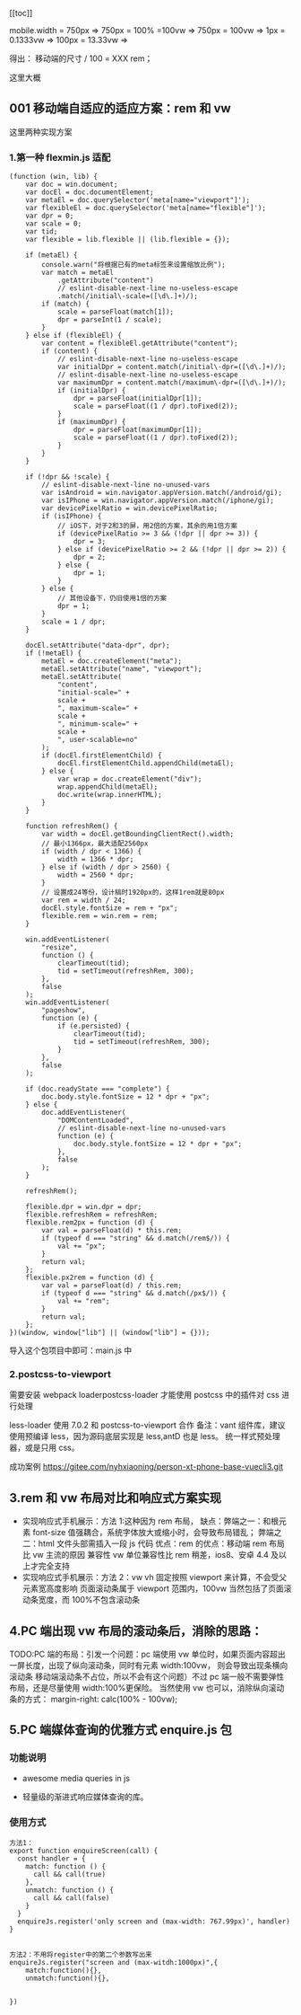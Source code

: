 [[toc]]

mobile.width = 750px => 750px = 100% =100vw => 750px = 100vw
=> 1px = 0.1333vw =>
100px = 13.33vw =>

得出：
移动端的尺寸 / 100 = XXX rem；

这里大概

## 001 移动端自适应的适应方案：rem 和 vw

这里两种实现方案

### 1.第一种 flexmin.js 适配

```
(function (win, lib) {
    var doc = win.document;
    var docEl = doc.documentElement;
    var metaEl = doc.querySelector('meta[name="viewport"]');
    var flexibleEl = doc.querySelector('meta[name="flexible"]');
    var dpr = 0;
    var scale = 0;
    var tid;
    var flexible = lib.flexible || (lib.flexible = {});

    if (metaEl) {
        console.warn("将根据已有的meta标签来设置缩放比例");
        var match = metaEl
            .getAttribute("content")
            // eslint-disable-next-line no-useless-escape
            .match(/initial\-scale=([\d\.]+)/);
        if (match) {
            scale = parseFloat(match[1]);
            dpr = parseInt(1 / scale);
        }
    } else if (flexibleEl) {
        var content = flexibleEl.getAttribute("content");
        if (content) {
            // eslint-disable-next-line no-useless-escape
            var initialDpr = content.match(/initial\-dpr=([\d\.]+)/);
            // eslint-disable-next-line no-useless-escape
            var maximumDpr = content.match(/maximum\-dpr=([\d\.]+)/);
            if (initialDpr) {
                dpr = parseFloat(initialDpr[1]);
                scale = parseFloat((1 / dpr).toFixed(2));
            }
            if (maximumDpr) {
                dpr = parseFloat(maximumDpr[1]);
                scale = parseFloat((1 / dpr).toFixed(2));
            }
        }
    }

    if (!dpr && !scale) {
        // eslint-disable-next-line no-unused-vars
        var isAndroid = win.navigator.appVersion.match(/android/gi);
        var isIPhone = win.navigator.appVersion.match(/iphone/gi);
        var devicePixelRatio = win.devicePixelRatio;
        if (isIPhone) {
            // iOS下，对于2和3的屏，用2倍的方案，其余的用1倍方案
            if (devicePixelRatio >= 3 && (!dpr || dpr >= 3)) {
                dpr = 3;
            } else if (devicePixelRatio >= 2 && (!dpr || dpr >= 2)) {
                dpr = 2;
            } else {
                dpr = 1;
            }
        } else {
            // 其他设备下，仍旧使用1倍的方案
            dpr = 1;
        }
        scale = 1 / dpr;
    }

    docEl.setAttribute("data-dpr", dpr);
    if (!metaEl) {
        metaEl = doc.createElement("meta");
        metaEl.setAttribute("name", "viewport");
        metaEl.setAttribute(
            "content",
            "initial-scale=" +
            scale +
            ", maximum-scale=" +
            scale +
            ", minimum-scale=" +
            scale +
            ", user-scalable=no"
        );
        if (docEl.firstElementChild) {
            docEl.firstElementChild.appendChild(metaEl);
        } else {
            var wrap = doc.createElement("div");
            wrap.appendChild(metaEl);
            doc.write(wrap.innerHTML);
        }
    }

    function refreshRem() {
        var width = docEl.getBoundingClientRect().width;
        // 最小1366px，最大适配2560px
        if (width / dpr < 1366) {
            width = 1366 * dpr;
        } else if (width / dpr > 2560) {
            width = 2560 * dpr;
        }
        // 设置成24等份，设计稿时1920px的，这样1rem就是80px
        var rem = width / 24;
        docEl.style.fontSize = rem + "px";
        flexible.rem = win.rem = rem;
    }

    win.addEventListener(
        "resize",
        function () {
            clearTimeout(tid);
            tid = setTimeout(refreshRem, 300);
        },
        false
    );
    win.addEventListener(
        "pageshow",
        function (e) {
            if (e.persisted) {
                clearTimeout(tid);
                tid = setTimeout(refreshRem, 300);
            }
        },
        false
    );

    if (doc.readyState === "complete") {
        doc.body.style.fontSize = 12 * dpr + "px";
    } else {
        doc.addEventListener(
            "DOMContentLoaded",
            // eslint-disable-next-line no-unused-vars
            function (e) {
                doc.body.style.fontSize = 12 * dpr + "px";
            },
            false
        );
    }

    refreshRem();

    flexible.dpr = win.dpr = dpr;
    flexible.refreshRem = refreshRem;
    flexible.rem2px = function (d) {
        var val = parseFloat(d) * this.rem;
        if (typeof d === "string" && d.match(/rem$/)) {
            val += "px";
        }
        return val;
    };
    flexible.px2rem = function (d) {
        var val = parseFloat(d) / this.rem;
        if (typeof d === "string" && d.match(/px$/)) {
            val += "rem";
        }
        return val;
    };
})(window, window["lib"] || (window["lib"] = {}));
```

导入这个包项目中即可：main.js 中

### 2.postcss-to-viewport

需要安装 webpack loaderpostcss-loader 才能使用 postcss 中的插件对 css 进行处理

less-loader 使用 7.0.2 和 postcss-to-viewport 合作
备注：vant 组件库，建议使用预编译 less，因为源码底层实现是 less,antD 也是 less。
统一样式预处理器，或是只用 css。

成功案例
https://gitee.com/nyhxiaoning/person-xt-phone-base-vuecli3.git

## 3.rem 和 vw 布局对比和响应式方案实现

- 实现响应式手机展示：方法 1:这种因为 rem 布局，
  缺点：弊端之一：和根元素 font-size 值强耦合，系统字体放大或缩小时，会导致布局错乱；
  弊端之二：html 文件头部需插入一段 js 代码
  优点：rem 的优点：移动端 rem 布局比 vw 主流的原因 兼容性
  vw 单位兼容性比 rem 稍差，ios8、安卓 4.4 及以上才完全支持
- 实现响应式手机展示：方法 2：vw vh 固定按照 viewport 来计算，不会受父元素宽高度影响
  页面滚动条属于 viewport 范围内，100vw 当然包括了页面滚动条宽度，而 100%不包含滚动条

## 4.PC 端出现 vw 布局的滚动条后，消除的思路：

TODO:PC 端的布局：引发一个问题：pc 端使用 vw 单位时，如果页面内容超出一屏长度，出现了纵向滚动条，同时有元素 width:100vw， 则会导致出现条横向滚动条
移动端滚动条不占位，所以不会有这个问题）不过 pc 端一般不需要弹性布局，还是尽量使用 width:100%更保险。
当然使用 vw 也可以，消除纵向滚动条的方式： margin-right: calc(100% - 100vw);

## 5.PC 端媒体查询的优雅方式 enquire.js 包

### 功能说明

- awesome media queries in js

- 轻量级的渐进式响应媒体查询的库。

### 使用方式

```
方法1：
export function enquireScreen(call) {
  const handler = {
    match: function () {
      call && call(true)
    },
    unmatch: function () {
      call && call(false)
    }
  }
  enquireJs.register('only screen and (max-width: 767.99px)', handler)
}


方法2：不用将register中的第二个参数写出来
enquireJs.register("screen and (max-witdh:1000px)",{
	match:function(){},
	unmatch:function(){},


})
```
